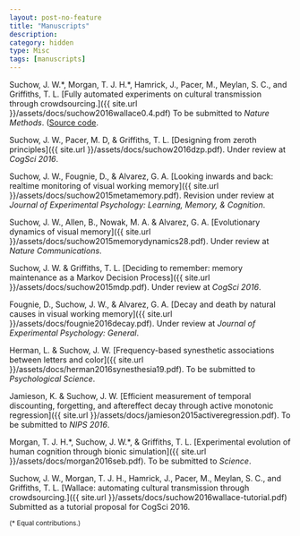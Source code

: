 ```yaml
---
layout: post-no-feature
title: "Manuscripts"
description:
category: hidden
type: Misc
tags: [manuscripts]
---
```


Suchow, J. W.\*, Morgan, T. J. H.\*, Hamrick, J., Pacer, M., Meylan, S. C., and Griffiths, T. L. [Fully automated experiments on cultural transmission through crowdsourcing.]({{ site.url }}/assets/docs/suchow2016wallace0.4.pdf) To be submitted to *Nature Methods*. ([Source code](http://github.com/suchow/Wallace).

Suchow, J. W., Pacer, M. D, & Griffiths, T. L. [Designing from zeroth principles]({{ site.url }}/assets/docs/suchow2016dzp.pdf). Under review at *CogSci 2016*.

Suchow, J. W., Fougnie, D., & Alvarez, G. A. [Looking inwards and back: realtime monitoring of visual working memory]({{ site.url }}/assets/docs/suchow2015metamemory.pdf). Revision under review at *Journal of Experimental Psychology: Learning, Memory, & Cognition*.

Suchow, J. W., Allen, B., Nowak, M. A. & Alvarez, G. A. [Evolutionary dynamics of visual memory]({{ site.url }}/assets/docs/suchow2015memorydynamics28.pdf). Under review at *Nature Communications*.

Suchow, J. W. & Griffiths, T. L. [Deciding to remember: memory maintenance as a Markov Decision Process]({{ site.url }}/assets/docs/suchow2015mdp.pdf). Under review at *CogSci 2016*.

Fougnie, D., Suchow, J. W., & Alvarez, G. A. [Decay and death by natural causes in visual working memory]({{ site.url }}/assets/docs/fougnie2016decay.pdf). Under review at *Journal of Experimental Psychology: General*.

Herman, L. & Suchow, J. W. [Frequency-based synesthetic associations between letters and color]({{ site.url }}/assets/docs/herman2016synesthesia19.pdf). To be submitted to *Psychological Science*.

Jamieson, K. & Suchow, J. W. [Efficient measurement of temporal discounting, forgetting, and aftereffect decay through active monotonic regression]({{ site.url }}/assets/docs/jamieson2015activeregression.pdf). To be submitted to *NIPS 2016*.

Morgan, T. J. H.\*, Suchow, J. W.\*, & Griffiths, T. L. [Experimental evolution of human cognition through bionic simulation]({{ site.url }}/assets/docs/morgan2016seb.pdf). To be submitted to *Science*.

Suchow, J. W., Morgan, T. J. H., Hamrick, J., Pacer, M., Meylan, S. C., and Griffiths, T. L. [Wallace: automating cultural transmission through crowdsourcing.]({{ site.url }}/assets/docs/suchow2016wallace-tutorial.pdf) Submitted as a tutorial proposal for CogSci 2016.

<small>(\* Equal contributions.)</small>
